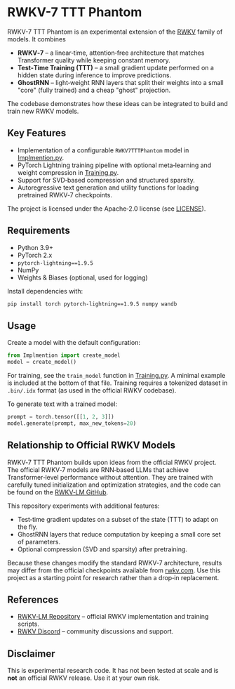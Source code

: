 # RWKV-7 TTT Phantom

RWKV-7 TTT Phantom is an experimental extension of the [RWKV](https://github.com/BlinkDL/RWKV-LM) family of models. It combines

* **RWKV‑7** – a linear‑time, attention‑free architecture that matches Transformer quality while keeping constant memory.
* **Test‑Time Training (TTT)** – a small gradient update performed on a hidden state during inference to improve predictions.
* **GhostRNN** – light‑weight RNN layers that split their weights into a small "core" (fully trained) and a cheap "ghost" projection.

The codebase demonstrates how these ideas can be integrated to build and train new RWKV models.

## Key Features

- Implementation of a configurable `RWKV7TTTPhantom` model in [Implmention.py](Implmention.py).
- PyTorch Lightning training pipeline with optional meta‑learning and weight compression in [Training.py](Training.py).
- Support for SVD‑based compression and structured sparsity.
- Autoregressive text generation and utility functions for loading pretrained RWKV‑7 checkpoints.

The project is licensed under the Apache‑2.0 license (see [LICENSE](LICENSE)).

## Requirements

- Python 3.9+
- PyTorch 2.x
- `pytorch-lightning==1.9.5`
- NumPy
- Weights & Biases (optional, used for logging)

Install dependencies with:

```bash
pip install torch pytorch-lightning==1.9.5 numpy wandb
```

## Usage

Create a model with the default configuration:

```python
from Implmention import create_model
model = create_model()
```

For training, see the `train_model` function in [Training.py](Training.py). A minimal example is included at the bottom of that file. Training requires a tokenized dataset in `.bin/.idx` format (as used in the official RWKV codebase).

To generate text with a trained model:

```python
prompt = torch.tensor([[1, 2, 3]])
model.generate(prompt, max_new_tokens=20)
```

## Relationship to Official RWKV Models

RWKV‑7 TTT Phantom builds upon ideas from the official RWKV project. The official RWKV‑7 models are RNN‑based LLMs that achieve Transformer‑level performance without attention. They are trained with carefully tuned initialization and optimization strategies, and the code can be found on the [RWKV‑LM GitHub](https://github.com/BlinkDL/RWKV-LM).

This repository experiments with additional features:

- Test‑time gradient updates on a subset of the state (TTT) to adapt on the fly.
- GhostRNN layers that reduce computation by keeping a small core set of parameters.
- Optional compression (SVD and sparsity) after pretraining.

Because these changes modify the standard RWKV‑7 architecture, results may differ from the official checkpoints available from [rwkv.com](https://www.rwkv.com/). Use this project as a starting point for research rather than a drop‑in replacement.

## References

- [RWKV‑LM Repository](https://github.com/BlinkDL/RWKV-LM) – official RWKV implementation and training scripts.
- [RWKV Discord](https://discord.gg/bDSBUMeFpc) – community discussions and support.

## Disclaimer

This is experimental research code. It has not been tested at scale and is **not** an official RWKV release. Use it at your own risk.
